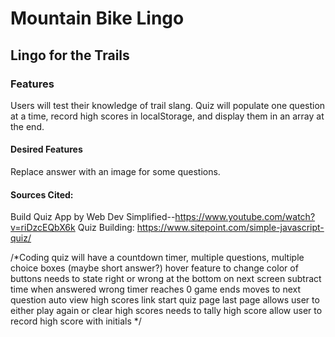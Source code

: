 # Mountain Bike Lingo

## Lingo for the Trails

### Features
Users will test their knowledge of trail slang.
Quiz will populate one question at a time, record high scores in localStorage, and display them in an array at the end.

#### Desired Features
Replace answer with an image for some questions.

#### Sources Cited:
Build Quiz App by Web Dev Simplified--https://www.youtube.com/watch?v=riDzcEQbX6k 
Quiz Building: https://www.sitepoint.com/simple-javascript-quiz/

/*Coding quiz will have
 a countdown timer, 
 multiple questions, 
 multiple choice boxes 
    (maybe short answer?)
hover feature to change color of buttons 
needs to state right or wrong at the bottom on next screen
subtract time when answered wrong
timer reaches 0 game ends
moves to next question auto
view high scores link
start quiz page
last page allows user to either play again or clear high scores
needs to tally high score
allow user to record high score with initials */